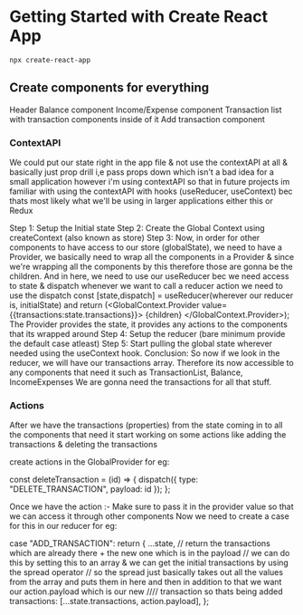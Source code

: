# Getting Started with Create React App

`npx create-react-app`

## Create components for everything

Header
Balance component
Income/Expense component
Transaction list with transaction components inside of it
Add transaction component

### ContextAPI

We could put our state right in the app file & not use the contextAPI at all &
basically just prop drill i,e pass props down which isn't a bad idea for a small application
however i'm using contextAPI so that in future projects im familiar with using the contextAPI
with hooks (useReducer, useContext) bec thats most likely what we'll be using in larger applications
either this or Redux

Step 1: Setup the Initial state
Step 2: Create the Global Context using createContext (also known as store)
Step 3: Now, in order for other components to have access to our store (globalState),
we need to have a Provider, we basically need to wrap all the components in a Provider
& since we're wrapping all the components by this therefore those are gonna be the children.
And in here, we need to use our useReducer bec we need access to state & dispatch
whenever we want to call a reducer action we need to use the dispatch
const [state,dispatch] = useReducer(wherever our reducer is, initialState)
and return (<GlobalContext.Provider value={{transactions:state.transactions}}>
{children}
</GlobalContext.Provider>);
The Provider provides the state, it provides any actions to the components that its wrapped around
Step 4: Setup the reducer (bare minimum provide the default case atleast)
Step 5: Start pulling the global state wherever needed using the useContext hook.
Conclusion: So now if we look in the reducer, we will have our transactions array. Therefore its now
accessible to any components that need it such as TransactionList, Balance, IncomeExpenses
We are gonna need the transactions for all that stuff.

### Actions

After we have the transactions (properties) from the state coming in to all the components that need it
start working on some actions like adding the transactions & deleting the transactions

create actions in the GlobalProvider for eg:

const deleteTransaction = (id) => {
dispatch({ type: "DELETE_TRANSACTION", payload: id });
};

Once we have the action :-
Make sure to pass it in the provider value so that we can access it through other components
Now we need to create a case for this in our reducer for eg:

case "ADD_TRANSACTION":
return {
...state,
// return the transactions which are already there + the new one which is in the payload
// we can do this by setting this to an array & we can get the initial transactions by using the spread operator
// so the spread just basically takes out all the values from the array and puts them in here and then in addition to that we want our action.payload which is our new //// transaction so thats being added
transactions: [...state.transactions, action.payload],
};
